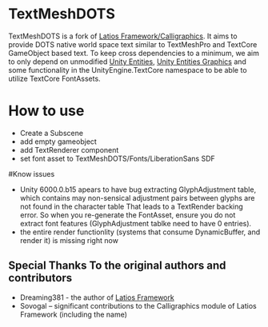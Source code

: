 # TextMeshDOTS

TextMeshDOTS is a fork of [Latios Framework/Calligraphics](https://github.com/Dreaming381/Latios-Framework/tree/master/Calligraphics). It aims to provide DOTS native 
world space text similar to TextMeshPro and TextCore GameObject based text. To keep
cross dependencies to a minimum, we aim to only depend on unmodified [Unity Entities](https://docs.unity3d.com/Packages/com.unity.entities@1.2/manual/index.html),
[Unity Entities Graphics](https://docs.unity3d.com/Packages/com.unity.entities.graphics@1.2/manual/index.html) and some functionality in the UnityEngine.TextCore namespace to 
be able to utilize TextCore FontAssets.

# How to use
-   Create a Subscene
-   add empty gameobject
-   add TextRenderer component
-   set font asset to TextMeshDOTS/Fonts/LiberationSans SDF


#Know issues
-   Unity 6000.0.b15 apears to have bug extracting GlyphAdjustment table, which contains may non-sensical adjustment pairs between glyphs are not found in the character table 
That leads to a TextRender backing error. So when you re-generate the FontAsset, ensure you do not extract font features (GlyphAdjustment tablke need to have 0 entries).
-   the entire render functionlity (systems that consume DynamicBuffer<RenderGlyph>, and render it) is missing right now


## Special Thanks To the original authors and contributors

-   Dreaming381 -  the author of [Latios Framework](https://github.com/Dreaming381/Latios-Framework)
-   Sovogal – significant contributions to the Calligraphics module of Latios Framework (including the name)
